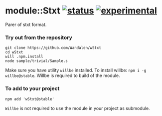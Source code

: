 # module::Stxt [![status](https://github.com/Wandalen/wStxt/actions/workflows/StandardPublish.yml/badge.svg)](https://github.com/Wandalen/wStxt/actions/workflows/StandardPublish.yml) [![experimental](https://img.shields.io/badge/stability-experimental-orange.svg)](https://github.com/emersion/stability-badges#experimental)

Parer of stxt format.

### Try out from the repository

```
git clone https://github.com/Wandalen/wStxt
cd wStxt
will .npm.install
node sample/trivial/Sample.s
```

Make sure you have utility `willbe` installed. To install willbe: `npm i -g willbe@stable`. Willbe is required to build of the module.

### To add to your project

```
npm add 'wStxt@stable'
```

`Willbe` is not required to use the module in your project as submodule.

